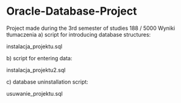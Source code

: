 # Oracle-Database-Project
Project made during the 3rd semester of studies
188 / 5000
Wyniki tłumaczenia
a) script for introducing database structures:

instalacja_projektu.sql

b) script for entering data:

instalacja_projektu2.sql

c) database uninstallation script:

usuwanie_projektu.sql

